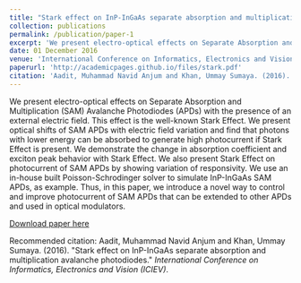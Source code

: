 ```yaml
---
title: "Stark effect on InP-InGaAs separate absorption and multiplication avalanche photodiodes."
collection: publications
permalink: /publication/paper-1
excerpt: 'We present electro-optical effects on Separate Absorption and Multiplication (SAM) Avalanche Photodiodes (APDs) with the presence of an external electric field. This effect is the well-known Stark Effect. We present optical shifts of SAM APDs with electric field variation and find that photons with lower energy can be absorbed to generate high photocurrent if Stark Effect is present. We demonstrate the change in absorption coefficient and exciton peak behavior with Stark Effect. We also present Stark Effect on photocurrent of SAM APDs by showing variation of responsivity. We use an in-house built Poisson-Schrodinger solver to simulate InP-InGaAs SAM APDs, as example. Thus, in this paper, we introduce a novel way to control and improve photocurrent of SAM APDs that can be extended to other APDs and used in optical modulators.'
date: 01 December 2016
venue: 'International Conference on Informatics, Electronics and Vision (ICIEV)'
paperurl: 'http://academicpages.github.io/files/stark.pdf'
citation: 'Aadit, Muhammad Navid Anjum and Khan, Ummay Sumaya. (2016). &quot;Stark effect on InP-InGaAs separate absorption and multiplication avalanche photodiodes.&quot; <i>International Conference on Informatics, Electronics and Vision (ICIEV)</i>.'
---
```

We present electro-optical effects on Separate Absorption and Multiplication (SAM) Avalanche Photodiodes (APDs) with the presence of an external electric field. This effect is the well-known Stark Effect. We present optical shifts of SAM APDs with electric field variation and find that photons with lower energy can be absorbed to generate high photocurrent if Stark Effect is present. We demonstrate the change in absorption coefficient and exciton peak behavior with Stark Effect. We also present Stark Effect on photocurrent of SAM APDs by showing variation of responsivity. We use an in-house built Poisson-Schrodinger solver to simulate InP-InGaAs SAM APDs, as example. Thus, in this paper, we introduce a novel way to control and improve photocurrent of SAM APDs that can be extended to other APDs and used in optical modulators.

[Download paper here](http://academicpages.github.io/files/stark.pdf)

Recommended citation: Aadit, Muhammad Navid Anjum and Khan, Ummay Sumaya. (2016). "Stark effect on InP-InGaAs separate absorption and multiplication avalanche photodiodes." <i>International Conference on Informatics, Electronics and Vision (ICIEV)</i>.
